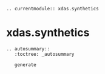 ```{eval-rst}
.. currentmodule:: xdas.synthetics
```

# xdas.synthetics

```{eval-rst}
.. autosummary::
   :toctree: _autosummary

   generate
```